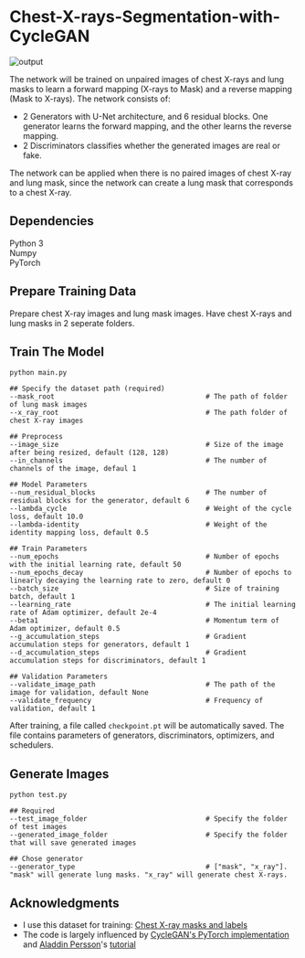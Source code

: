 # Chest-X-rays-Segmentation-with-CycleGAN

![output](https://user-images.githubusercontent.com/63922382/153581632-515cebb6-f157-4264-bff7-0840d92830c8.png)

The network will be trained on unpaired images of chest X-rays and lung masks to learn a forward mapping (X-rays to Mask) and a reverse mapping (Mask to X-rays). The network consists of:
* 2 Generators with U-Net architecture, and 6 residual blocks. One generator learns the forward mapping, and the other learns the reverse mapping.
* 2 Discriminators classifies whether the generated images are real or fake. <br/>

The network can be applied when there is no paired images of chest X-ray and lung mask, since the network can create a lung mask that corresponds to a chest X-ray.

## Dependencies
Python 3 <br/>
Numpy <br/>
PyTorch <br/>

## Prepare Training Data
Prepare chest X-ray images and lung mask images. Have chest X-rays and lung masks in 2 seperate folders.

## Train The Model
```
python main.py

## Specify the dataset path (required)
--mask_root                                     # The path of folder of lung mask images
--x_ray_root                                    # The path folder of chest X-ray images

## Preprocess 
--image_size                                    # Size of the image after being resized, default (128, 128)
--in_channels                                   # The number of channels of the image, defaul 1

## Model Parameters
--num_residual_blocks                           # The number of residual blocks for the generator, default 6
--lambda_cycle                                  # Weight of the cycle loss, default 10.0
--lambda-identity                               # Weight of the identity mapping loss, default 0.5

## Train Parameters 
--num_epochs                                    # Number of epochs with the initial learning rate, default 50
--num_epochs_decay                              # Number of epochs to linearly decaying the learning rate to zero, default 0
--batch_size                                    # Size of training batch, default 1
--learning_rate                                 # The initial learning rate of Adam optimizer, default 2e-4
--beta1                                         # Momentum term of Adam optimizer, default 0.5
--g_accumulation_steps                          # Gradient accumulation steps for generators, default 1
--d_accumulation_steps                          # Gradient accumulation steps for discriminators, default 1

## Validation Parameters
--validate_image_path                           # The path of the image for validation, default None
--validate_frequency                            # Frequency of validation, default 1
```

After training, a file called `checkpoint.pt` will be automatically saved. The file contains parameters of generators, discriminators, optimizers, and schedulers.

## Generate Images
```
python test.py

## Required
--test_image_folder                             # Specify the folder of test images
--generated_image_folder                        # Specify the folder that will save generated images

## Chose generator
--generator_type                                # ["mask", "x_ray"]. "mask" will generate lung masks. "x_ray" will generate chest X-rays.
```

## Acknowledgments
* I use this dataset for training: [Chest X-ray masks and labels](https://www.kaggle.com/nikhilpandey360/chest-xray-masks-and-labels)
* The code is largely influenced by [CycleGAN's PyTorch implementation](https://github.com/junyanz/pytorch-CycleGAN-and-pix2pix) and [Aladdin Persson](https://www.youtube.com/channel/UCkzW5JSFwvKRjXABI-UTAkQ)'s [tutorial](https://www.youtube.com/watch?v=4LktBHGCNfw)
